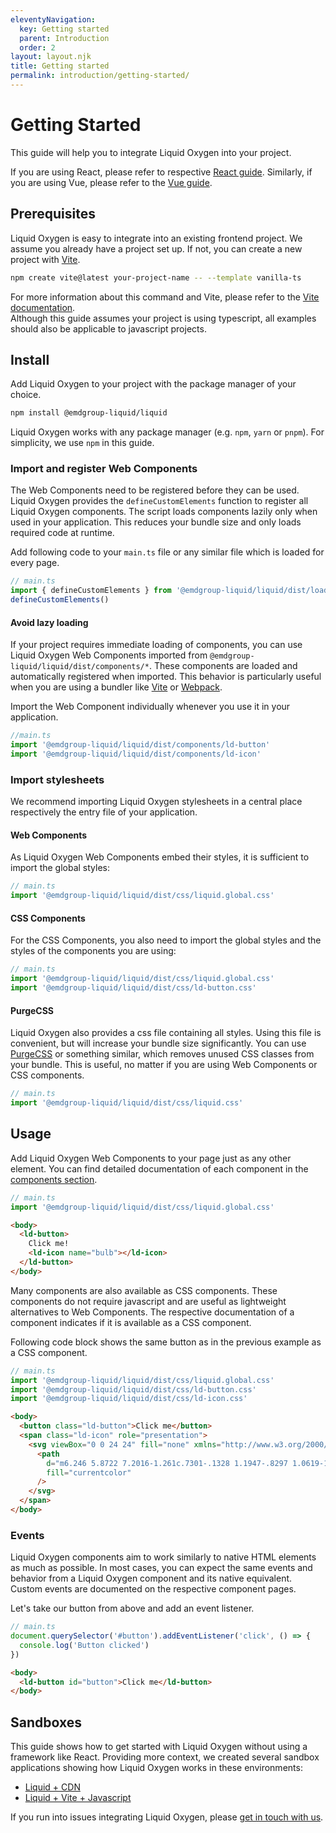 ```yaml
---
eleventyNavigation:
  key: Getting started
  parent: Introduction
  order: 2
layout: layout.njk
title: Getting started
permalink: introduction/getting-started/
---
```


# Getting Started

This guide will help you to integrate Liquid Oxygen into your project.

<ld-notice>
  If you are using React, please refer to respective <a href="introduction/getting-started/react/">React guide</a>. Similarly, if you are using Vue, please refer to the <a href="introduction/getting-started/vue/">Vue guide</a>.
</ld-notice>

## Prerequisites

Liquid Oxygen is easy to integrate into an existing frontend project. We assume you already have a project set up. If not, you can create a new project with [Vite](https://vitejs.dev/).

```sh
npm create vite@latest your-project-name -- --template vanilla-ts
```

For more information about this command and Vite, please refer to the [Vite documentation](https://vitejs.dev/guide/#scaffolding-your-first-vite-project).<br />Although this guide assumes your project is using typescript, all examples should also be applicable to javascript projects.

## Install

Add Liquid Oxygen to your project with the package manager of your choice.

```sh
npm install @emdgroup-liquid/liquid
```

<ld-notice>
  Liquid Oxygen works with any package manager (e.g. <code>npm</code>, <code>yarn</code> or <code>pnpm</code>). For simplicity, we use <code>npm</code> in this guide.
</ld-notice>

### Import and register Web Components

The Web Components need to be registered before they can be used. Liquid Oxygen provides the `defineCustomElements` function to register all Liquid Oxygen components. The script loads components lazily only when used in your application. This reduces your bundle size and only loads required code at runtime.

Add following code to your `main.ts` file or any similar file which is loaded for every page.

```js
// main.ts
import { defineCustomElements } from '@emdgroup-liquid/liquid/dist/loader'
defineCustomElements()
```

#### Avoid lazy loading

If your project requires immediate loading of components, you can use Liquid Oxygen Web Components imported from `@emdgroup-liquid/liquid/dist/components/*`. These components are loaded and automatically registered when imported. This behavior is particularly useful when you are using a bundler like [Vite](https://vitejs.dev/) or [Webpack](https://webpack.js.org/).

Import the Web Component individually whenever you use it in your application.

```js
//main.ts
import '@emdgroup-liquid/liquid/dist/components/ld-button'
import '@emdgroup-liquid/liquid/dist/components/ld-icon'
```

<!-- Learn more about the differences in the [Stencil docs](https://stenciljs.com/docs/output-targets). -->

### Import stylesheets

We recommend importing Liquid Oxygen stylesheets in a central place respectively the entry file of your application.

#### Web Components

As Liquid Oxygen Web Components embed their styles, it is sufficient to import the global styles:

```js
// main.ts
import '@emdgroup-liquid/liquid/dist/css/liquid.global.css'
```

#### CSS Components

For the CSS Components, you also need to import the global styles and the styles of the components you are using:

```js
// main.ts
import '@emdgroup-liquid/liquid/dist/css/liquid.global.css'
import '@emdgroup-liquid/liquid/dist/css/ld-button.css'
```

#### PurgeCSS

Liquid Oxygen also provides a css file containing all styles. Using this file is convenient, but will increase your bundle size significantly. You can use [PurgeCSS](https://purgecss.com/) or something similar, which removes unused CSS classes from your bundle. This is useful, no matter if you are using Web Components or CSS components.

```js
// main.ts
import '@emdgroup-liquid/liquid/dist/css/liquid.css'
```

## Usage

Add Liquid Oxygen Web Components to your page just as any other element. You can find detailed documentation of each component in the [components section](components/).

```js
// main.ts
import '@emdgroup-liquid/liquid/dist/css/liquid.global.css'
```

```html
<body>
  <ld-button>
    Click me!
    <ld-icon name="bulb"></ld-icon>
  </ld-button>
</body>
```

Many components are also available as CSS components. These components do not require javascript and are useful as lightweight alternatives to Web Components. The respective documentation of a component indicates if it is available as a CSS component.

Following code block shows the same button as in the previous example as a CSS component.

```js
// main.ts
import '@emdgroup-liquid/liquid/dist/css/liquid.global.css'
import '@emdgroup-liquid/liquid/dist/css/ld-button.css'
import '@emdgroup-liquid/liquid/dist/css/ld-icon.css'
```

```html
<body>
  <button class="ld-button">Click me</button>
  <span class="ld-icon" role="presentation">
    <svg viewBox="0 0 24 24" fill="none" xmlns="http://www.w3.org/2000/svg">
      <path
        d="m6.246 5.8722 7.2016-1.261c.7301-.1328 1.1947-.8297 1.0619-1.5266-.1327-.7301-.7965-1.1947-1.5266-1.062l-7.2014 1.261c-.697.0997-1.1947.7966-1.062 1.5267.1328.8628.9624 1.1615 1.5266 1.062Zm11.4162 3.551L5.8147 11.4807c-.7301.1328-1.1947.8297-1.062 1.5266.0664.3651.2987.6969.5642.8629l2.7213 2.2566c.1659 1.1616.365 2.0576.4978 2.655.531 1.9912 1.2942 3.0863 3.5841 3.0863s3.0863-1.062 3.5841-3.0863c.28-1.2133.478-2.3937.6401-3.4837.0984-.662-.4755-1.2269-1.1371-1.126l-4.5473.6937-1.5266-1.2611 9.0267-1.593c.7301-.1327 1.1947-.8296 1.062-1.5266-.1327-.73-.8297-1.1947-1.5598-1.062Zm2.2235-3.186c-.1327-.73-.7964-1.1946-1.5265-1.0619L5.0846 7.5316c-.7301.1327-1.1947.8296-1.062 1.5265.1991 1.062 1.1615 1.1284 1.5266 1.062l13.2746-2.3562c.6969-.1328 1.1947-.8297 1.0619-1.5266Z"
        fill="currentcolor"
      />
    </svg>
  </span>
</body>
```

### Events

Liquid Oxygen components aim to work similarly to native HTML elements as much as possible. In most cases, you can expect the same events and behavior from a Liquid Oxygen component and its native equivalent. Custom events are documented on the respective component pages.

Let's take our button from above and add an event listener.

```js
// main.ts
document.querySelector('#button').addEventListener('click', () => {
  console.log('Button clicked')
})
```

```html
<body>
  <ld-button id="button">Click me</ld-button>
</body>
```

## Sandboxes

This guide shows how to get started with Liquid Oxygen without using a framework like React. Providing more context, we created several sandbox applications showing how Liquid Oxygen works in these environments:

- [Liquid + CDN](https://stackblitz.com/github/emdgroup-liquid/liquid-sandbox-cdn)
- [Liquid + Vite + Javascript](https://stackblitz.com/github/emdgroup-liquid/liquid-sandbox-vite-vanilla)

If you run into issues integrating Liquid Oxygen, please [get in touch with us](https://github.com/emdgroup-liquid/liquid/discussions).

<docs-page-nav prev-href="introduction/why-liquid-oxygen/" next-title="Guides" next-href="guides/"></docs-page-nav>
